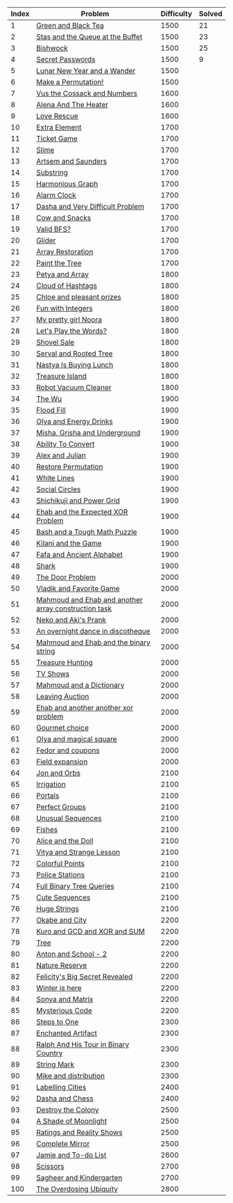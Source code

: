 | Index | Problem | Difficulty | Solved |
| --- | --- | --- | --- |
| 1 | [Green and Black Tea](https://codeforces.com/problemset/problem/746/D) | 1500 | 21 |
| 2 | [Stas and the Queue at the Buffet](https://codeforces.com/problemset/problem/1151/D) | 1500 | 23 |
| 3 | [Bishwock](https://codeforces.com/problemset/problem/991/D) | 1500 | 25 |
| 4 | [Secret Passwords](https://codeforces.com/problemset/problem/1263/D) | 1500 | 9 |
| 5 | [Lunar New Year and a Wander](https://codeforces.com/problemset/problem/1106/D) | 1500 |  |
| 6 | [Make a Permutation!](https://codeforces.com/problemset/problem/864/D) | 1500 |  |
| 7 | [Vus the Cossack and Numbers](https://codeforces.com/problemset/problem/1186/D) | 1600 |  |
| 8 | [Alena And The Heater](https://codeforces.com/problemset/problem/940/D) | 1600 |  |
| 9 | [Love Rescue](https://codeforces.com/problemset/problem/939/D) | 1600 |  |
| 10 | [Extra Element](https://codeforces.com/problemset/problem/1185/D) | 1700 |  |
| 11 | [Ticket Game](https://codeforces.com/problemset/problem/1215/D) | 1700 |  |
| 12 | [Slime](https://codeforces.com/problemset/problem/1038/D) | 1700 |  |
| 13 | [Artsem and Saunders](https://codeforces.com/problemset/problem/765/D) | 1700 |  |
| 14 | [Substring](https://codeforces.com/problemset/problem/919/D) | 1700 |  |
| 15 | [Harmonious Graph](https://codeforces.com/problemset/problem/1253/D) | 1700 |  |
| 16 | [Alarm Clock](https://codeforces.com/problemset/problem/898/D) | 1700 |  |
| 17 | [Dasha and Very Difficult Problem](https://codeforces.com/problemset/problem/761/D) | 1700 |  |
| 18 | [Cow and Snacks](https://codeforces.com/problemset/problem/1209/D) | 1700 |  |
| 19 | [Valid BFS?](https://codeforces.com/problemset/problem/1037/D) | 1700 |  |
| 20 | [Glider](https://codeforces.com/problemset/problem/1041/D) | 1700 |  |
| 21 | [Array Restoration](https://codeforces.com/problemset/problem/1023/D) | 1700 |  |
| 22 | [Paint the Tree](https://codeforces.com/problemset/problem/1244/D) | 1700 |  |
| 23 | [Petya and Array](https://codeforces.com/problemset/problem/1042/D) | 1800 |  |
| 24 | [Cloud of Hashtags](https://codeforces.com/problemset/problem/777/D) | 1800 |  |
| 25 | [Chloe and pleasant prizes](https://codeforces.com/problemset/problem/743/D) | 1800 |  |
| 26 | [Fun with Integers](https://codeforces.com/problemset/problem/1062/D) | 1800 |  |
| 27 | [My pretty girl Noora](https://codeforces.com/problemset/problem/822/D) | 1800 |  |
| 28 | [Let's Play the Words?](https://codeforces.com/problemset/problem/1277/D) | 1800 |  |
| 29 | [Shovel Sale](https://codeforces.com/problemset/problem/899/D) | 1800 |  |
| 30 | [Serval and Rooted Tree](https://codeforces.com/problemset/problem/1153/D) | 1800 |  |
| 31 | [Nastya Is Buying Lunch](https://codeforces.com/problemset/problem/1136/D) | 1800 |  |
| 32 | [Treasure Island](https://codeforces.com/problemset/problem/1214/D) | 1800 |  |
| 33 | [Robot Vacuum Cleaner](https://codeforces.com/problemset/problem/922/D) | 1800 |  |
| 34 | [The Wu](https://codeforces.com/problemset/problem/1017/D) | 1900 |  |
| 35 | [Flood Fill](https://codeforces.com/problemset/problem/1114/D) | 1900 |  |
| 36 | [Olya and Energy Drinks](https://codeforces.com/problemset/problem/877/D) | 1900 |  |
| 37 | [Misha, Grisha and Underground](https://codeforces.com/problemset/problem/832/D) | 1900 |  |
| 38 | [Ability To Convert](https://codeforces.com/problemset/problem/758/D) | 1900 |  |
| 39 | [Alex and Julian](https://codeforces.com/problemset/problem/1220/D) | 1900 |  |
| 40 | [Restore Permutation](https://codeforces.com/problemset/problem/1208/D) | 1900 |  |
| 41 | [White Lines](https://codeforces.com/problemset/problem/1200/D) | 1900 |  |
| 42 | [Social Circles](https://codeforces.com/problemset/problem/1060/D) | 1900 |  |
| 43 | [Shichikuji and Power Grid](https://codeforces.com/problemset/problem/1245/D) | 1900 |  |
| 44 | [Ehab and the Expected XOR Problem](https://codeforces.com/problemset/problem/1174/D) | 1900 |  |
| 45 | [Bash and a Tough Math Puzzle](https://codeforces.com/problemset/problem/914/D) | 1900 |  |
| 46 | [Kilani and the Game](https://codeforces.com/problemset/problem/1105/D) | 1900 |  |
| 47 | [Fafa and Ancient Alphabet](https://codeforces.com/problemset/problem/935/D) | 1900 |  |
| 48 | [Shark](https://codeforces.com/problemset/problem/982/D) | 1900 |  |
| 49 | [The Door Problem](https://codeforces.com/problemset/problem/776/D) | 2000 |  |
| 50 | [Vladik and Favorite Game](https://codeforces.com/problemset/problem/811/D) | 2000 |  |
| 51 | [Mahmoud and Ehab and another array construction task](https://codeforces.com/problemset/problem/959/D) | 2000 |  |
| 52 | [Neko and Aki's Prank](https://codeforces.com/problemset/problem/1152/D) | 2000 |  |
| 53 | [An overnight dance in discotheque](https://codeforces.com/problemset/problem/814/D) | 2000 |  |
| 54 | [Mahmoud and Ehab and the binary string](https://codeforces.com/problemset/problem/862/D) | 2000 |  |
| 55 | [Treasure Hunting](https://codeforces.com/problemset/problem/1201/D) | 2000 |  |
| 56 | [TV Shows](https://codeforces.com/problemset/problem/1061/D) | 2000 |  |
| 57 | [Mahmoud and a Dictionary](https://codeforces.com/problemset/problem/766/D) | 2000 |  |
| 58 | [Leaving Auction](https://codeforces.com/problemset/problem/749/D) | 2000 |  |
| 59 | [Ehab and another another xor problem](https://codeforces.com/problemset/problem/1088/D) | 2000 |  |
| 60 | [Gourmet choice](https://codeforces.com/problemset/problem/1131/D) | 2000 |  |
| 61 | [Olya and magical square](https://codeforces.com/problemset/problem/1080/D) | 2000 |  |
| 62 | [Fedor and coupons](https://codeforces.com/problemset/problem/754/D) | 2000 |  |
| 63 | [Field expansion](https://codeforces.com/problemset/problem/799/D) | 2000 |  |
| 64 | [Jon and Orbs](https://codeforces.com/problemset/problem/768/D) | 2100 |  |
| 65 | [Irrigation](https://codeforces.com/problemset/problem/1181/D) | 2100 |  |
| 66 | [Portals](https://codeforces.com/problemset/problem/1271/D) | 2100 |  |
| 67 | [Perfect Groups](https://codeforces.com/problemset/problem/980/D) | 2100 |  |
| 68 | [Unusual Sequences](https://codeforces.com/problemset/problem/900/D) | 2100 |  |
| 69 | [Fishes](https://codeforces.com/problemset/problem/912/D) | 2100 |  |
| 70 | [Alice and the Doll](https://codeforces.com/problemset/problem/1236/D) | 2100 |  |
| 71 | [Vitya and Strange Lesson](https://codeforces.com/problemset/problem/842/D) | 2100 |  |
| 72 | [Colorful Points](https://codeforces.com/problemset/problem/909/D) | 2100 |  |
| 73 | [Police Stations](https://codeforces.com/problemset/problem/796/D) | 2100 |  |
| 74 | [Full Binary Tree Queries](https://codeforces.com/problemset/problem/960/D) | 2100 |  |
| 75 | [Cute Sequences](https://codeforces.com/problemset/problem/1166/D) | 2100 |  |
| 76 | [Huge Strings](https://codeforces.com/problemset/problem/868/D) | 2100 |  |
| 77 | [Okabe and City](https://codeforces.com/problemset/problem/821/D) | 2200 |  |
| 78 | [Kuro and GCD and XOR and SUM](https://codeforces.com/problemset/problem/979/D) | 2200 |  |
| 79 | [Tree](https://codeforces.com/problemset/problem/932/D) | 2200 |  |
| 80 | [Anton and School - 2](https://codeforces.com/problemset/problem/785/D) | 2200 |  |
| 81 | [Nature Reserve](https://codeforces.com/problemset/problem/1059/D) | 2200 |  |
| 82 | [Felicity's Big Secret Revealed](https://codeforces.com/problemset/problem/757/D) | 2200 |  |
| 83 | [Winter is here](https://codeforces.com/problemset/problem/839/D) | 2200 |  |
| 84 | [Sonya and Matrix](https://codeforces.com/problemset/problem/1004/D) | 2200 |  |
| 85 | [Mysterious Code](https://codeforces.com/problemset/problem/1163/D) | 2200 |  |
| 86 | [Steps to One](https://codeforces.com/problemset/problem/1139/D) | 2300 |  |
| 87 | [Enchanted Artifact](https://codeforces.com/problemset/problem/1282/D) | 2300 |  |
| 88 | [Ralph And His Tour in Binary Country](https://codeforces.com/problemset/problem/894/D) | 2300 |  |
| 89 | [String Mark](https://codeforces.com/problemset/problem/895/D) | 2300 |  |
| 90 | [Mike and distribution](https://codeforces.com/problemset/problem/798/D) | 2300 |  |
| 91 | [Labelling Cities](https://codeforces.com/problemset/problem/794/D) | 2400 |  |
| 92 | [Dasha and Chess](https://codeforces.com/problemset/problem/1100/D) | 2400 |  |
| 93 | [Destroy the Colony](https://codeforces.com/problemset/problem/1111/D) | 2500 |  |
| 94 | [A Shade of Moonlight](https://codeforces.com/problemset/problem/989/D) | 2500 |  |
| 95 | [Ratings and Reality Shows](https://codeforces.com/problemset/problem/887/D) | 2500 |  |
| 96 | [Complete Mirror](https://codeforces.com/problemset/problem/1182/D) | 2500 |  |
| 97 | [Jamie and To-do List](https://codeforces.com/problemset/problem/916/D) | 2600 |  |
| 98 | [Scissors](https://codeforces.com/problemset/problem/955/D) | 2700 |  |
| 99 | [Sagheer and Kindergarten](https://codeforces.com/problemset/problem/812/D) | 2700 |  |
| 100 | [The Overdosing Ubiquity](https://codeforces.com/problemset/problem/869/D) | 2800 |  |
